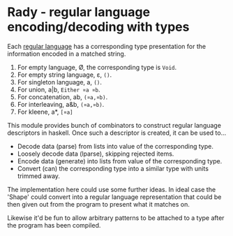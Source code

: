 Rady - regular language encoding/decoding with types
====================================================

Each [regular language] has a corresponding type presentation
for the information encoded in a matched string.

 1. For empty language, Ø, the corresponding type is `Void`.
 2. For empty string language, ε, `()`.
 3. For singleton language, a, `()`.
 4. For union, a|b, `Either ¤a ¤b`.
 5. For concatenation, ab, `(¤a,¤b)`.
 6. For interleaving, a&b, `(¤a,¤b)`.
 7. For kleene, a*, `[¤a]`

This module provides bunch of combinators
to construct regular language descriptors in haskell.
Once such a descriptor is created, it can be used to...

 * Decode data (parse) from lists into value of the corresponding type.
 * Loosely decode data (lparse), skipping rejected items.
 * Encode data (generate) into lists from value of the corresponding type.
 * Convert (can) the corresponding type
   into a similar type with units trimmed away.

The implementation here could use some further ideas.
In ideal case the 'Shape' could convert
into a regular language representation
that could be then given out from the program to present what it matches on.

Likewise it'd be fun to allow arbitrary patterns to be attached to a type
after the program has been compiled.

 [regular language]: https://en.wikipedia.org/wiki/Regular_language
